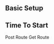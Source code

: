 ## Basic Setup

<!-- 1.Create a server.js
2.Run the npm init -y
3.Run the npm install express -->

## Time To Start

Post Route
Get Route
